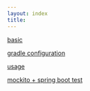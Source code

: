 ```yaml
---
layout: index
title:
---
```


[basic](./basic)

[gradle configuration](./gradle-configuration)

[usage](./usage)

[mockito + spring boot test](./mockito-and-spring-boot-test)
